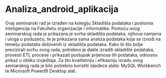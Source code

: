 # Analiza_android_aplikacija
Ovaj seminarski rad je izrađen na kolegiju Skladišta podataka i poslovna inteligencija na Fakultetu organizacije i informatike. Pomoću ovog seminarskog rada je prikazana je svrha skladišta podataka, njihova namjena i uloga u poduzeću, te je prikazana sama analiza podataka koja se izvodi na temelju podataka dobivenih iz skladišta podataka. Kako bi što bolje precizirali svrhu ovog rada, potrebno je dakle izraditi skladište podataka, provesti ETL procese i prikazati postupak prijenosa tih podataka, odnosno prikaz u obliku izvještaja. Za što kvalitetniju i efikasniju izradu ovog semiarskog rada je bilo potrebno koristiti sljedeće alate: MySQL Workbench te Microsoft PowerBI Desktop alat.
